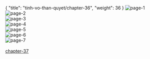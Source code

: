 { "title": "tinh-vo-than-quyet/chapter-36", "weight": 36 }
<img src="tinh-vo-than-quyet_0036_01-80576054501733cb551cd9c2f9dc32f4.webp" alt="page-1" origin="https://3.bp.blogspot.com/-SO4c-_Hzh6Q/WJfy6-CtG7I/AAAAAAAHXeo/07s9G61yiXY/s0/Tinh-Vo-Than-Quyet-Chapter-36-P-2.jpg"><br/>
<img src="tinh-vo-than-quyet_0036_02-8e1ee9498345c1fedfd3438215bfa2bd.webp" alt="page-2" origin="https://3.bp.blogspot.com/-48xnTV22M4Y/WJfy7rOoUiI/AAAAAAAHXes/fT28eYaTo7E/s0/Tinh-Vo-Than-Quyet-Chapter-36-P-3.jpg"><br/>
<img src="tinh-vo-than-quyet_0036_03-91813193ee63b2626ed1d1f742c41a41.webp" alt="page-3" origin="https://3.bp.blogspot.com/-QwegOi2spmg/WJfy8pVwTvI/AAAAAAAHXew/kakuEt6n6HI/s0/Tinh-Vo-Than-Quyet-Chapter-36-P-4.jpg"><br/>
<img src="tinh-vo-than-quyet_0036_04-50950b2ae0b1014fb4e0a41231f1750d.webp" alt="page-4" origin="https://3.bp.blogspot.com/-iGT4pUrDkm0/WJfy9tOniAI/AAAAAAAHXe0/i7ATI73iwfo/s0/Tinh-Vo-Than-Quyet-Chapter-36-P-5.jpg"><br/>
<img src="tinh-vo-than-quyet_0036_05-5ac154c87b85d72bb18ef0e934b35123.webp" alt="page-5" origin="https://3.bp.blogspot.com/-jwCELpYf9Yw/WJfy-QnI1FI/AAAAAAAHXe4/EzEaArB2bxE/s0/Tinh-Vo-Than-Quyet-Chapter-36-P-6.jpg"><br/>
<img src="tinh-vo-than-quyet_0036_06-57ff35e7ec0250d7b041894b302603f2.webp" alt="page-6" origin="https://3.bp.blogspot.com/-gBzl5LARnhA/WJfy_ettOPI/AAAAAAAHXe8/-3IEhutwt4A/s0/Tinh-Vo-Than-Quyet-Chapter-36-P-7.jpg"><br/>
<img src="tinh-vo-than-quyet_0036_07-1dc7c9a78878c8bc3de4af1ffb4ead4d.webp" alt="page-7" origin="https://3.bp.blogspot.com/-GaN0zcJ24aQ/WJfzAJDUvKI/AAAAAAAHXfA/hGIPLY9ivj4/s0/Tinh-Vo-Than-Quyet-Chapter-36-P-8.jpg"><br/>
<br/><a class="nextchap" href="/tinh-vo-than-quyet/chapter-37">chapter-37</a>
